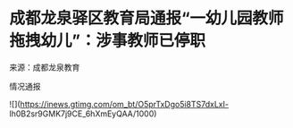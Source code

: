 # 成都龙泉驿区教育局通报“一幼儿园教师拖拽幼儿”：涉事教师已停职

来源：成都龙泉教育

情况通报

![](https://inews.gtimg.com/om_bt/O5prTxDgo5i8TS7dxLxI-
lh0B2sr9GMK7j9CE_6hXmEyQAA/1000)

